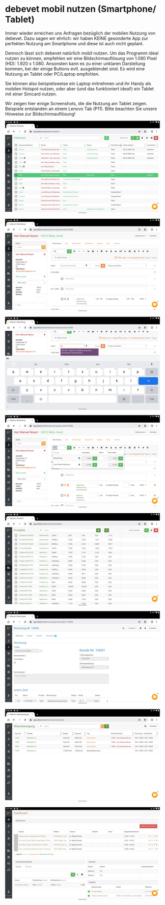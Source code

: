 # debevet mobil nutzen (Smartphone/ Tablet)  

Immer wieder erreichen uns Anfragen bezüglich der mobilen Nutzung von debevet. Dazu sagen wir ehrlich: wir haben KEINE gesonderte
App zur perfekten Nutzung am Smartphone und diese ist auch nicht geplant. 

Dennoch lässt sich debevet natürlich mobil nutzen. Um das Programm ideal nutzen zu können, empfehlen wir eine Bildschirmauflösung 
von 1.080 Pixel (HD): 1.920 x 1.080. Ansonsten kann es zu einer unklaren Darstellung kommen, bei der einige Buttons evtl. ausgeblendet sind. 
Es wird eine Nutzung an Tablet oder PC/Laptop empfohlen.

Sie können also beispielsweise ein Laptop mitnehmen und ihr Handy als mobilen Hotspot nutzen, oder aber (und das funktioniert ideal!) ein Tablet
mit einer Simcard nutzen. 

Wir zeigen hier einige Screenshots, die die Nutzung am Tablet zeigen. Beispiele entstanden an einem Lenovo Tab (P11). Bitte beachten Sie unsere
Hinweise zur Bildschirmauflösung!

![](../../static/img/dashboard/Screenshot_2024-06-18-09-14-12-377.jpeg)

![](../../static/img/dashboard/Screenshot_2024-06-18-09-14-41-945.jpeg)  

![](../../static/img/dashboard/Screenshot_2024-06-18-09-15-12-216.jpeg)  

![](../../static/img/dashboard/Screenshot_2024-06-18-09-15-27-392.jpeg)  

![](../../static/img/dashboard/Screenshot_2024-06-18-09-16-12-671.jpeg)

![](../../static/img/dashboard/Screenshot_2024-06-18-09-18-35-935.jpeg)  

![](../../static/img/dashboard/Screenshot_2024-06-18-09-20-39-524.jpeg)  

![](../../static/img/dashboard/Screenshot_2024-06-18-09-21-44-440.jpeg)  



